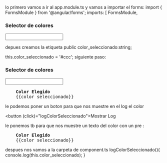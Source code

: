 lo primero vamos a ir al app.module.ts y vamos a importar el forms:
import { FormsModule } from '@angular/forms';
 imports: [
    FormsModule,

<h3>Selector de colores</h3>
<input type="text" />
<div [ngStyle]="{background:color, 'width': '200px', 'height': '200px', 'float': 'right', 'margin-right':'78%'}"></div>
<div stryle="clear:both"></div>

depues creamos la etiqueta
public color_seleccionado:string;

this.color_seleccionado = '#ccc';
siguiente paso:

<div>
<h3>Selector de colores</h3>
<input type="text" [(ngModel)] ='color_seleccionado'/>
<pre>
    <strong>Color Elegido</strong>
    {{color_seleccionado}}
</pre>
<div [ngStyle]="{background:color_seleccionado, 'width': '200px', 'height': '200px', 'float': 'right', 'margin-right':'78%'}"></div>
<div style="clear:both"></div>

</div>


le podemos poner un boton para que nos muestre en el log el color

<button (click)="logColorSeleccionado">Mostrar Log</button>

le ponemos tb para que nos muestre un texto del color con un pre :

<pre>
    <strong>Color Elegido</strong>
    {{color_seleccionado}}
</pre>

despues nos vamos a la carpeta de component.ts 
logColorSeleccionado(){
    console.log(this.color_seleccionado);
  }
